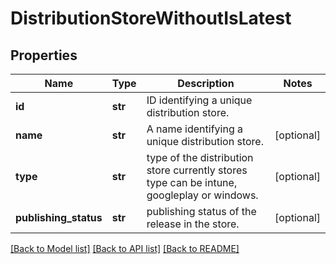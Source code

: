 # DistributionStoreWithoutIsLatest

## Properties
Name | Type | Description | Notes
------------ | ------------- | ------------- | -------------
**id** | **str** | ID identifying a unique distribution store. | 
**name** | **str** | A name identifying a unique distribution store. | [optional] 
**type** | **str** | type of the distribution store currently stores type can be intune, googleplay or windows. | [optional] 
**publishing_status** | **str** | publishing status of the release in the store. | [optional] 

[[Back to Model list]](../README.md#documentation-for-models) [[Back to API list]](../README.md#documentation-for-api-endpoints) [[Back to README]](../README.md)


